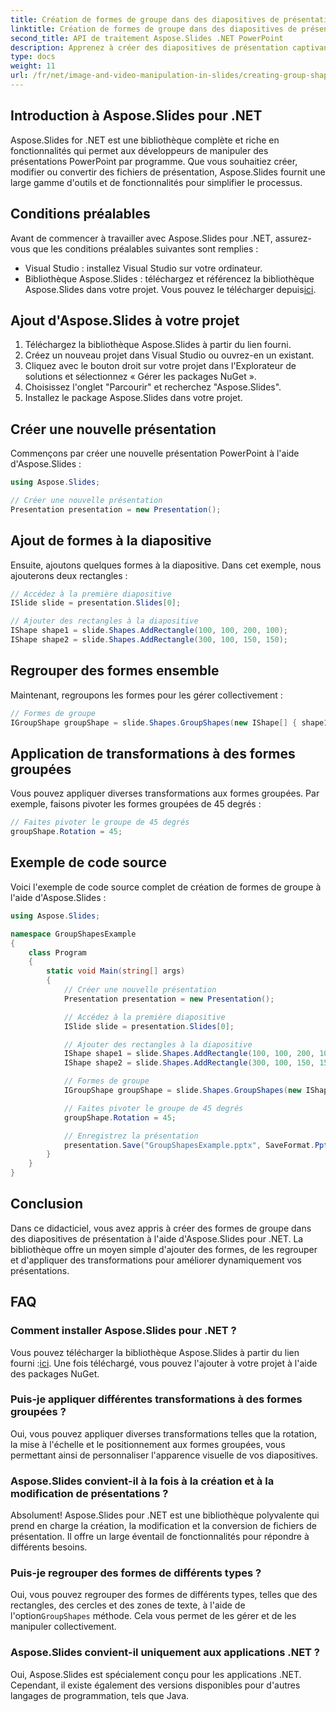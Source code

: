 ```yaml
---
title: Création de formes de groupe dans des diapositives de présentation avec Aspose.Slides
linktitle: Création de formes de groupe dans des diapositives de présentation avec Aspose.Slides
second_title: API de traitement Aspose.Slides .NET PowerPoint
description: Apprenez à créer des diapositives de présentation captivantes avec des formes de groupe à l'aide d'Aspose.Slides pour .NET. Suivez notre guide étape par étape et notre exemple de code source pour ajouter, regrouper et transformer facilement des formes, améliorant ainsi vos présentations.
type: docs
weight: 11
url: /fr/net/image-and-video-manipulation-in-slides/creating-group-shapes/
---
```


## Introduction à Aspose.Slides pour .NET

Aspose.Slides for .NET est une bibliothèque complète et riche en fonctionnalités qui permet aux développeurs de manipuler des présentations PowerPoint par programme. Que vous souhaitiez créer, modifier ou convertir des fichiers de présentation, Aspose.Slides fournit une large gamme d'outils et de fonctionnalités pour simplifier le processus.

## Conditions préalables

Avant de commencer à travailler avec Aspose.Slides pour .NET, assurez-vous que les conditions préalables suivantes sont remplies :

- Visual Studio : installez Visual Studio sur votre ordinateur.
-  Bibliothèque Aspose.Slides : téléchargez et référencez la bibliothèque Aspose.Slides dans votre projet. Vous pouvez le télécharger depuis[ici](https://releases.aspose.com/slides/net/).

## Ajout d'Aspose.Slides à votre projet

1. Téléchargez la bibliothèque Aspose.Slides à partir du lien fourni.
2. Créez un nouveau projet dans Visual Studio ou ouvrez-en un existant.
3. Cliquez avec le bouton droit sur votre projet dans l'Explorateur de solutions et sélectionnez « Gérer les packages NuGet ».
4. Choisissez l'onglet "Parcourir" et recherchez "Aspose.Slides".
5. Installez le package Aspose.Slides dans votre projet.

## Créer une nouvelle présentation

Commençons par créer une nouvelle présentation PowerPoint à l'aide d'Aspose.Slides :

```csharp
using Aspose.Slides;

// Créer une nouvelle présentation
Presentation presentation = new Presentation();
```

## Ajout de formes à la diapositive

Ensuite, ajoutons quelques formes à la diapositive. Dans cet exemple, nous ajouterons deux rectangles :

```csharp
// Accédez à la première diapositive
ISlide slide = presentation.Slides[0];

// Ajouter des rectangles à la diapositive
IShape shape1 = slide.Shapes.AddRectangle(100, 100, 200, 100);
IShape shape2 = slide.Shapes.AddRectangle(300, 100, 150, 150);
```

## Regrouper des formes ensemble

Maintenant, regroupons les formes pour les gérer collectivement :

```csharp
// Formes de groupe
IGroupShape groupShape = slide.Shapes.GroupShapes(new IShape[] { shape1, shape2 });
```

## Application de transformations à des formes groupées

Vous pouvez appliquer diverses transformations aux formes groupées. Par exemple, faisons pivoter les formes groupées de 45 degrés :

```csharp
// Faites pivoter le groupe de 45 degrés
groupShape.Rotation = 45;
```

## Exemple de code source

Voici l'exemple de code source complet de création de formes de groupe à l'aide d'Aspose.Slides :

```csharp
using Aspose.Slides;

namespace GroupShapesExample
{
    class Program
    {
        static void Main(string[] args)
        {
            // Créer une nouvelle présentation
            Presentation presentation = new Presentation();

            // Accédez à la première diapositive
            ISlide slide = presentation.Slides[0];

            // Ajouter des rectangles à la diapositive
            IShape shape1 = slide.Shapes.AddRectangle(100, 100, 200, 100);
            IShape shape2 = slide.Shapes.AddRectangle(300, 100, 150, 150);

            // Formes de groupe
            IGroupShape groupShape = slide.Shapes.GroupShapes(new IShape[] { shape1, shape2 });

            // Faites pivoter le groupe de 45 degrés
            groupShape.Rotation = 45;

            // Enregistrez la présentation
            presentation.Save("GroupShapesExample.pptx", SaveFormat.Pptx);
        }
    }
}
```

## Conclusion

Dans ce didacticiel, vous avez appris à créer des formes de groupe dans des diapositives de présentation à l'aide d'Aspose.Slides pour .NET. La bibliothèque offre un moyen simple d'ajouter des formes, de les regrouper et d'appliquer des transformations pour améliorer dynamiquement vos présentations.

## FAQ

### Comment installer Aspose.Slides pour .NET ?

 Vous pouvez télécharger la bibliothèque Aspose.Slides à partir du lien fourni :[ici](https://releases.aspose.com/slides/net/). Une fois téléchargé, vous pouvez l'ajouter à votre projet à l'aide des packages NuGet.

### Puis-je appliquer différentes transformations à des formes groupées ?

Oui, vous pouvez appliquer diverses transformations telles que la rotation, la mise à l'échelle et le positionnement aux formes groupées, vous permettant ainsi de personnaliser l'apparence visuelle de vos diapositives.

### Aspose.Slides convient-il à la fois à la création et à la modification de présentations ?

Absolument! Aspose.Slides pour .NET est une bibliothèque polyvalente qui prend en charge la création, la modification et la conversion de fichiers de présentation. Il offre un large éventail de fonctionnalités pour répondre à différents besoins.

### Puis-je regrouper des formes de différents types ?

 Oui, vous pouvez regrouper des formes de différents types, telles que des rectangles, des cercles et des zones de texte, à l'aide de l'option`GroupShapes` méthode. Cela vous permet de les gérer et de les manipuler collectivement.

### Aspose.Slides convient-il uniquement aux applications .NET ?

Oui, Aspose.Slides est spécialement conçu pour les applications .NET. Cependant, il existe également des versions disponibles pour d'autres langages de programmation, tels que Java.